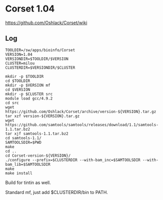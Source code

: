Corset 1.04
===========

<https://github.com/Oshlack/Corset/wiki>

Log
---

    TOOLDIR=/sw/apps/bioinfo/Corset
    VERSION=1.04
    VERSIONDIR=$TOOLDIR/$VERSION
    CLUSTER=milou
    CLUSTERDIR=$VERSIONDIR/$CLUSTER

    mkdir -p $TOOLDIR
    cd $TOOLDIR
    mkdir -p $VERSION mf
    cd $VERSION
    mkdir -p $CLUSTER src
    module load gcc/4.9.2
    cd src
    wget https://github.com/Oshlack/Corset/archive/version-${VERSION}.tar.gz
    tar xzf version-${VERSION}.tar.gz 
    wget https://github.com/samtools/samtools/releases/download/1.1/samtools-1.1.tar.bz2
    tar xjf samtools-1.1.tar.bz2 
    cd samtools-1.1/
    SAMTOOLSDIR=$PWD
    make
    cd ..
    cd Corset-version-${VERSION}/
    ./configure --prefix=$CLUSTERDIR --with-bam_inc=$SAMTOOLSDIR --with-bam_lib=$SAMTOOLSDIR
    make
    make install

Build for tintin as well.

Standard mf, just add $CLUSTERDIR/bin to PATH.

